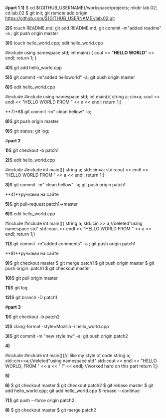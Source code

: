 #**part 1**
**1)** $ cd ${GITHUB_USERNAME}/workspace/projects; mkdir lab.02; cd lab.02
$ git init; git remote add origin https://github.com/${GITHUB_USERNAME}/lab.02.git

**2)**$ touch README.md; git add README.md; git commit -m"added readme" -a ; git push origin master

**3)**$ touch hello_world.cpp; edit hello_world.cpp

#include <iostream>
using namespace std;
int main() {
cout << "**HELLO WORLD**" << endl;
return 1;
}
 
 
 
**4)**$ git add hello_world.cpp
 
**5)**$ git commit -m"added helloworld" -a; git push origin master
 
**6)**$ edit hello_world.cpp

 
 
#include <iostream>
#include <string>
using namespace std;
int main(){
string a; cin»a;
cout << endl << "HELLO WORLD FROM " << a << endl;
return 1;}

**7)*8$ git commit -m" clean hellow" -a; 
 
**8)**$ git push origin master
 
**9)**$ git status; git log;
 

 
 

#**part 2**
 
**1)**$ git checkout -b patch1
 
**2)**$ edit hello_world.cpp

#include <iostream>
#include <string>
int main(){
string a; std::cin»a;
std::cout << endl << "HELLO WORLD FROM " << a << endl;
return 1;}

 
**3)**$ git commit -m" clean hellow" -a; git push origin patch1

**4)**ручками на сайте
 
**5)**$ git pull-request patch1->master
 
**6)**$ edit hello_world.cpp

#include <iostream>
#include <string>
int main(){
string a; std::cin >> a;//deleted"using namespace std"
std::cout << endl << "HELLO WORLD FROM " << a << endl;
return 1;}

**7)**$ git commit -m"added comments" -a ; git push origin patch1
 
**8)**ручками на сайте
 
**9)**$ git checkout master
$ git merge patch1
$ git push origin master
$ git push origin :patch1
$ git checkout master 

**10)**$ git pull origin master
 
**11)**$ git log
 
**12)**$ git branch -D patch1
 

 
 

#**part 3**
 
**1)**$ git checkout -b patch2
 
**2)**$ clang-format -style=Mozilla -i hello_world.cpp 
 
**3)**$ git commit -m "new style hw" -a; git push origin patch2
 
**4)**

#include <iostream>
#include <string>
int main(){//i like my style of code
string a; std::cin>>a;//deleted"using namespace std"
std::cout << endl << "HELLO WORLD, FROM " << a << " !" << endl; //worked hard on this part
return 1;}

**5)**
 
**6)**
$ git checkout master
$ git checkout patch2
$ git rebase master
$ git add hello_world.cpp; git add hello_world.cpp
$ rebase --continue 
 
**7)**$ git push --force origin patch2
 
**8)**
$ git checkout master
$ git merge patch2
